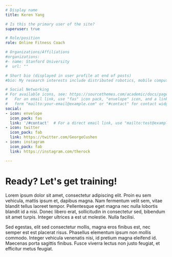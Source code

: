 ```yaml
---
# Display name
title: Keren Yang

# Is this the primary user of the site?
superuser: true

# Role/position
role: Online Fitness Coach

# Organizations/Affiliations
#organizations:
#- name: Stanford University
#  url: ""

# Short bio (displayed in user profile at end of posts)
#bio: My research interests include distributed robotics, mobile computing and programmable matter.

# Social Networking
# For available icons, see: https://sourcethemes.com/academic/docs/page-builder/#icons
#   For an email link, use "fas" icon pack, "envelope" icon, and a link in the
#   form "mailto:your-email@example.com" or "#contact" for contact widget.
social:
- icon: envelope
  icon_pack: fas
  link: '/#contact'  # For a direct email link, use "mailto:test@example.org".
- icon: twitter
  icon_pack: fab
  link: https://twitter.com/GeorgeCushen
- icon: instagram
  icon_pack: fab
  link: https://instagram.com/therock

---
```


# Ready? Let's get training!

Lorem ipsum dolor sit amet, consectetur adipiscing elit. Proin eu sem vehicula, mattis ipsum et, dapibus magna. Nam fermentum velit sem, vitae blandit tellus laoreet tempor. Pellentesque eget magna nec nulla lobortis blandit id a nisi. Donec libero erat, sollicitudin in consectetur sed, bibendum sit amet turpis. Integer ultrices a est ut molestie. Nulla facilisi.

Sed egestas, elit sed consectetur mollis, magna eros finibus est, nec semper est est placerat risus. Phasellus elementum ipsum non mollis commodo. Integer vehicula venenatis nisi, id pretium magna eleifend id. Maecenas porta sagittis finibus. Fusce viverra lectus non justo feugiat, et efficitur metus feugiat.
